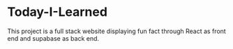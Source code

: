 # Today-I-Learned
This project is a full stack website displaying fun fact through React as front end and supabase as back end.
